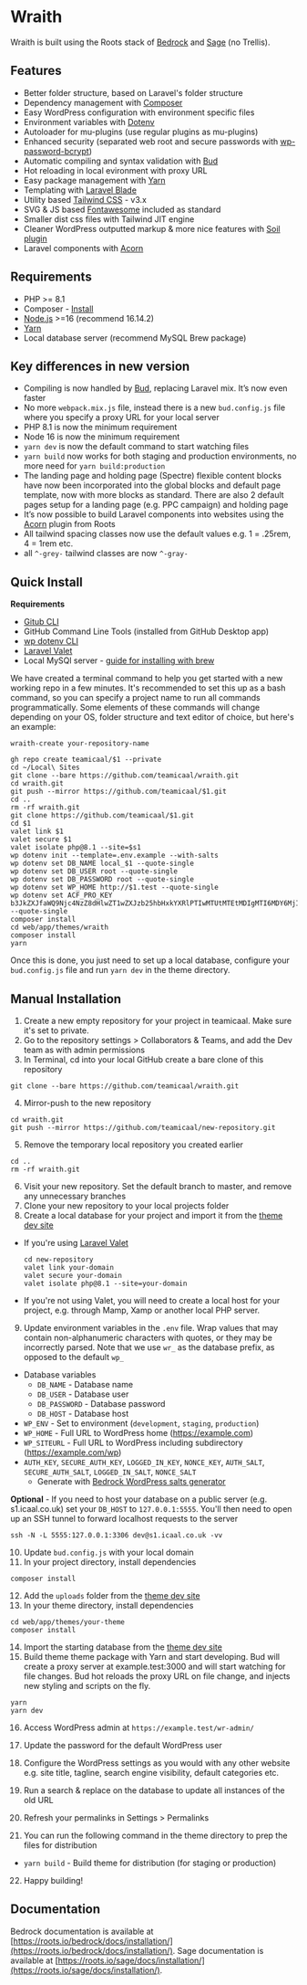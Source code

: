 # Wraith

Wraith is built using the Roots stack of [Bedrock](https://roots.io/bedrock/) and [Sage](https://roots.io/sage/) (no Trellis).

## Features

- Better folder structure, based on Laravel's folder structure
- Dependency management with [Composer](https://getcomposer.org)
- Easy WordPress configuration with environment specific files
- Environment variables with [Dotenv](https://github.com/vlucas/phpdotenv)
- Autoloader for mu-plugins (use regular plugins as mu-plugins)
- Enhanced security (separated web root and secure passwords with [wp-password-bcrypt](https://github.com/roots/wp-password-bcrypt))
- Automatic compiling and syntax validation with [Bud](https://bud.js.org/)
- Hot reloading in local evironment with proxy URL
- Easy package management with [Yarn](https://yarnpkg.com/)
- Templating with [Laravel Blade](https://laravel.com/docs/10.x/blade)
- Utility based [Tailwind CSS](https://tailwindcss.com/) - v3.x
- SVG & JS based [Fontawesome](https://fontawesome.com/docs/web/setup/packages) included as standard
- Smaller dist css files with Tailwind JIT engine
- Cleaner WordPress outputted markup & more nice features with [Soil plugin](https://roots.io/plugins/soil/)
- Laravel components with [Acorn](https://roots.io/acorn/)

## Requirements

- PHP >= 8.1
- Composer - [Install](https://getcomposer.org/doc/00-intro.md#installation-linux-unix-osx)
- [Node.js](https://nodejs.org/en/) >=16 (recommend 16.14.2)
- [Yarn](https://yarnpkg.com/)
- Local database server (recommend MySQL Brew package)

## Key differences in new version

- Compiling is now handled by [Bud](https://github.com/roots/bud), replacing Laravel mix. It’s now even faster
- No more `webpack.mix.js` file, instead there is a new `bud.config.js` file where you specify a proxy URL for your local server
- PHP 8.1 is now the minimum requirement
- Node 16 is now the minimum requirement
- `yarn dev` is now the default command to start watching files
- `yarn build` now works for both staging and production environments, no more need for `yarn build:production`
- The landing page and holding page (Spectre) flexible content blocks have now been incorporated into the global blocks and default page template, now with more blocks as standard. There are also 2 default pages setup for a landing page (e.g. PPC campaign) and holding page
- It’s now possible to build Laravel components into websites using the [Acorn](https://roots.io/acorn/) plugin from Roots
- All tailwind spacing classes now use the default values e.g. 1 = .25rem, 4 = 1rem etc.
- all `^-grey-` tailwind classes are now `^-gray-`

## Quick Install

**Requirements**
- [Gitub CLI](https://github.com/cli/cli#installation)
- GitHub Command Line Tools (installed from GitHub Desktop app)
- [wp dotenv CLI](https://github.com/aaemnnosttv/wp-cli-dotenv-command)
- [Laravel Valet](https://laravel.com/docs/10.x/valet)
- Local MySQl server - [guide for installing with brew](https://flaviocopes.com/mysql-how-to-install/)

We have created a terminal command to help you get started with a new working repo in a few minutes. It's recommended to set this up as a bash command, so you can specify a project name to run all commands programmatically. Some elements of these commands will change depending on your OS, folder structure and text editor of choice, but here's an example:

`wraith-create your-repository-name`

```
gh repo create teamicaal/$1 --private
cd ~/Local\ Sites
git clone --bare https://github.com/teamicaal/wraith.git
cd wraith.git
git push --mirror https://github.com/teamicaal/$1.git
cd ..
rm -rf wraith.git
git clone https://github.com/teamicaal/$1.git
cd $1
valet link $1
valet secure $1
valet isolate php@8.1 --site=$s1
wp dotenv init --template=.env.example --with-salts
wp dotenv set DB_NAME local_$1 --quote-single
wp dotenv set DB_USER root --quote-single
wp dotenv set DB_PASSWORD root --quote-single
wp dotenv set WP_HOME http://$1.test --quote-single
wp dotenv set ACF_PRO_KEY b3JkZXJfaWQ9Njc4NzZ8dHlwZT1wZXJzb25hbHxkYXRlPTIwMTUtMTEtMDIgMTI6MDY6MjI= --quote-single
composer install
cd web/app/themes/wraith
composer install
yarn
```

Once this is done, you just need to set up a local database, configure your `bud.config.js` file and run `yarn dev` in the theme directory.

## Manual Installation

1. Create a new empty repository for your project in teamicaal. Make sure it's set to private.
2. Go to the repository settings > Collaborators & Teams, and add the Dev team as with admin permissions
3. In Terminal, cd into your local GitHub create a bare clone of this repository
  ```
  git clone --bare https://github.com/teamicaal/wraith.git
  ```
4. Mirror-push to the new repository
  ```
  cd wraith.git
  git push --mirror https://github.com/teamicaal/new-repository.git
  ```
5. Remove the temporary local repository you created earlier
  ```
  cd ..
  rm -rf wraith.git
  ```
6. Visit your new repository. Set the default branch to master, and remove any unnecessary branches
7. Clone your new repository to your local projects folder
8. Create a local database for your project and import it from the [theme dev site](https://wraith.icaal.dev)
- If you're using [Laravel Valet](https://laravel.com/docs/8.x/valet)
  ```
  cd new-repository
  valet link your-domain
  valet secure your-domain
  valet isolate php@8.1 --site=your-domain
  ```
- If you're not using Valet, you will need to create a local host for your project, e.g. through Mamp, Xamp or another local PHP server.
9. Update environment variables in the `.env` file. Wrap values that may contain non-alphanumeric characters with quotes, or they may be incorrectly parsed. Note that we use `wr_` as the database prefix, as opposed to the default `wp_`

- Database variables
  - `DB_NAME` - Database name
  - `DB_USER` - Database user
  - `DB_PASSWORD` - Database password
  - `DB_HOST` - Database host
- `WP_ENV` - Set to environment (`development`, `staging`, `production`)
- `WP_HOME` - Full URL to WordPress home (https://example.com)
- `WP_SITEURL` - Full URL to WordPress including subdirectory (https://example.com/wp)
- `AUTH_KEY`, `SECURE_AUTH_KEY`, `LOGGED_IN_KEY`, `NONCE_KEY`, `AUTH_SALT`, `SECURE_AUTH_SALT`, `LOGGED_IN_SALT`, `NONCE_SALT`
  - Generate with [Bedrock WordPress salts generator](https://roots.io/salts.html)

**Optional** - If you need to host your database on a public server (e.g. s1.icaal.co.uk) set your `DB_HOST` to `127.0.0.1:5555`. You'll then need to open up an SSH tunnel to forward localhost requests to the server
```
ssh -N -L 5555:127.0.0.1:3306 dev@s1.icaal.co.uk -vv
```

10. Update `bud.config.js` with your local domain
11. In your project directory, install dependencies
  ```
  composer install
  ```
12. Add the `uploads` folder from the [theme dev site](https://wraith.themes.icaal.co.uk)
13. In your theme directory, install dependencies
  ```
  cd web/app/themes/your-theme
  composer install
  ```
14. Import the starting database from the [theme dev site](https://wraith.themes.icaal.co.uk)
15. Build theme theme package with Yarn and start developing. Bud will create a proxy server at example.test:3000 and will start watching for file changes. Bud hot reloads the proxy URL on file change, and injects new styling and scripts on the fly.
  ```
  yarn
  yarn dev
  ```
16. Access WordPress admin at `https://example.test/wr-admin/`

17. Update the password for the default WordPress user

18. Configure the WordPress settings as you would with any other website e.g. site title, tagline, search engine visibility, default categories etc.

19. Run a search & replace on the database to update all instances of the old URL

20. Refresh your permalinks in Settings > Permalinks

21. You can run the following command in the theme directory to prep the files for distribution
- `yarn build` - Build theme for distribution (for staging or production)

22. Happy building!

## Documentation

Bedrock documentation is available at [https://roots.io/bedrock/docs/installation/](https://roots.io/bedrock/docs/installation/).
Sage documentation is available at [https://roots.io/sage/docs/installation/](https://roots.io/sage/docs/installation/).
